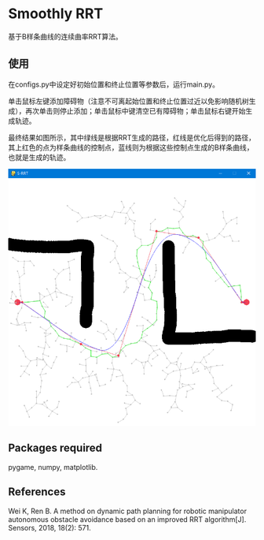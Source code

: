 # Smoothly RRT
基于B样条曲线的连续曲率RRT算法。

## 使用
在configs.py中设定好初始位置和终止位置等参数后，运行main.py。

单击鼠标左键添加障碍物（注意不可离起始位置和终止位置过近以免影响随机树生成），再次单击则停止添加；单击鼠标中键清空已有障碍物；单击鼠标右键开始生成轨迹。

最终结果如图所示，其中绿线是根据RRT生成的路径，红线是优化后得到的路径，其上红色的点为样条曲线的控制点，蓝线则为根据这些控制点生成的B样条曲线，也就是生成的轨迹。

<img src="example.PNG" alt="生成的轨迹" width=666>


## Packages required
pygame, numpy, matplotlib.

## References
Wei K, Ren B. A method on dynamic path planning for robotic manipulator autonomous obstacle avoidance based on an improved RRT algorithm[J]. Sensors, 2018, 18(2): 571.
